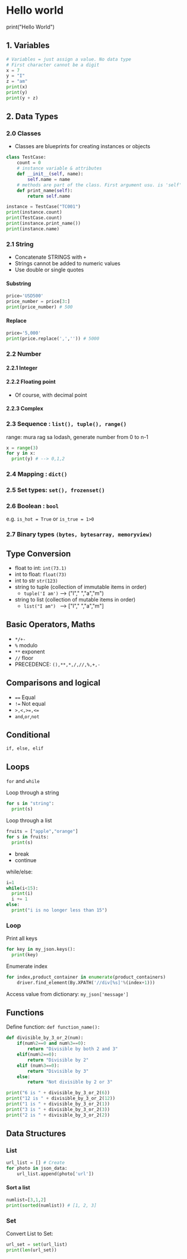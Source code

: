 # Hello world
print("Hello World")

## 1. Variables
```python
# Variables = just assign a value. No data type 
# First character cannot be a digit
x = 7
y = "I"
z = "am"
print(x)
print(y)
print(y + z)
```

## 2. Data Types

### 2.0 Classes
+ Classes are blueprints for creating instances or objects

```python
class TestCase:
    count = 0
    # instance variable & attributes
    def __init__(self, name):
        self.name = name
    # methods are part of the class. First argument usu. is 'self'
    def print_name(self):
        return self.name

instance = TestCase("TC001")
print(instance.count)
print(TestCase.count)
print(instance.print_name())
print(instance.name)
```

### 2.1 String
- Concatenate STRINGS with `+`
- Strings cannot be added to numeric values
- Use double or single quotes

#### Substring
```python
price='USD500'
price_number = price[3:]
print(price_number) # 500
```
#### Replace
```python
price='5,000'
print(price.replace(',','')) # 5000
```
### 2.2 Number
#### 2.2.1 Integer
#### 2.2.2 Floating point
- Of course, with decimal point
#### 2.2.3 Complex
### 2.3 Sequence : `list(), tuple(), range()`
range: mura rag sa lodash, generate number from 0 to n-1
```python
x = range(3)
for y in x:
  print(y) # --> 0,1,2
```
### 2.4 Mapping : `dict()`
### 2.5 Set types: `set(), frozenset()`
### 2.6 Boolean : `bool`
e.g. `is_hot = True` or `is_true = 1>0`
### 2.7 Binary types `(bytes, bytesarray, memoryview)`

## Type Conversion
- float to int: `int(73.1)`
- int to float: `float(73)`
- int to str `str(123)`
- string to tuple (collection of immutable items in order) 
  - `tuple('I am')` --> ("I"," ","a","m")
- string to list  (collection of mutable items in order) 
  - `list("I am") `  --> ["I"," ","a","m"]

## Basic Operators, Maths
+ `*/+-`
+ `%` modulo
+ `**` exponent
+ `//` floor
+ PRECEDENCE: `(),**,*,/,//,%,+,-`

## Comparisons and logical
+ `==` Equal
+ `!=` Not equal
+ `>,<,>=,<=`
+ `and`,`or`,`not`

## Conditional
`if, else, elif`

## Loops
`for` and `while`

Loop through a string
```python
for s in "string":
  print(s)
```

Loop through a list
```python
fruits = ["apple","orange"]
for s in fruits:
  print(s)
```

+ break
+ continue

while/else:
```python
i=1
while(i<15):
  print(i)
  i += 1
else:
  print("i is no longer less than 15")
```

### Loop

Print all keys
```python
for key in my_json.keys():
  print(key)
```

Enumerate index
```python
for index,product_container in enumerate(product_containers)
    driver.find_element(By.XPATH('//div[%s]'%(index+1)))
```

Access value from dictionary: `my_json['message']`

## Functions
Define function: `def function_name():`

```python
def divisible_by_3_or_2(num):
    if(num%2==0 and num%3==0):
        return "Divisible by both 2 and 3"
    elif(num%2==0):
        return "Divisible by 2"
    elif (num%3==0):
        return "Divisible by 3"
    else:
        return "Not divisible by 2 or 3"

print("6 is " + divisible_by_3_or_2(6))
print("12 is " + divisible_by_3_or_2(12))
print("1 is " + divisible_by_3_or_2(1))
print("3 is " + divisible_by_3_or_2(3))
print("2 is " + divisible_by_3_or_2(2))
```

## Data Structures

### List
```python
url_list = [] # Create 
for photo in json_data:
    url_list.append(photo['url'])
```

#### Sort a list
```python
numlist=[3,1,2]
print(sorted(numlist)) # [1, 2, 3]
```

### Set
Convert List to Set:
```python
url_set = set(url_list)
print(len(url_set))
```
